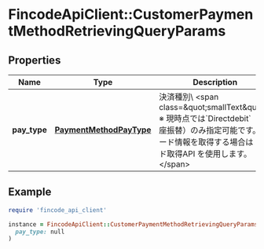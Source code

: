 # FincodeApiClient::CustomerPaymentMethodRetrievingQueryParams

## Properties

| Name | Type | Description | Notes |
| ---- | ---- | ----------- | ----- |
| **pay_type** | [**PaymentMethodPayType**](PaymentMethodPayType.md) | 決済種別\\ &lt;span class&#x3D;\&quot;smallText\&quot;&gt; ※ 現時点では&#x60;Directdebit&#x60;（口座振替）のみ指定可能です。カード情報を取得する場合は カード取得API を使用します。 &lt;/span&gt;  |  |

## Example

```ruby
require 'fincode_api_client'

instance = FincodeApiClient::CustomerPaymentMethodRetrievingQueryParams.new(
  pay_type: null
)
```

